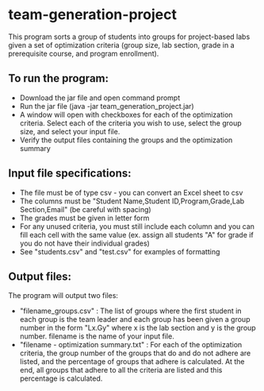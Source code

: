 # team-generation-project

This program sorts a group of students into groups for project-based labs given a 
set of optimization criteria (group size, lab section, grade in a prerequisite course, 
and program enrollment). 

To run the program:
-
- Download the jar file and open command prompt 
- Run the jar file (java -jar team_generation_project.jar)
- A window will open with checkboxes for each of the optimization criteria. Select each 
of the criteria you wish to use, select the group size, and select your input file.
- Verify the output files containing the groups and the optimization summary

Input file specifications:
- 
- The file must be of type csv - you can convert an Excel sheet to csv
- The columns must be "Student Name,Student ID,Program,Grade,Lab Section,Email" 
(be careful with spacing)
- The grades must be given in letter form
- For any unused criteria, you must still include each column and you can fill 
each cell with the same value (ex. assign all students "A" for grade if you do 
not have their individual grades)
- See "students.csv" and "test.csv" for examples of formatting

Output files:
- 
The program will output two files:
- "filename_groups.csv" : The list of groups where the first student in each group is 
the team leader and each group has been given a group number in the form "Lx.Gy" where 
x is the lab section and y is the group number. filename is the name of your input file.
- "filename - optimization summary.txt" : For each of the optimization criteria, the group number
of the groups that do and do not adhere are listed, and the percentage of groups that adhere is calculated.
At the end, all groups that adhere to all the criteria are listed and this percentage is calculated. 

